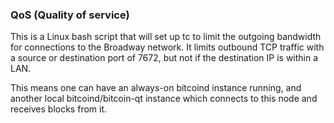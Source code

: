 ### QoS (Quality of service) ###

This is a Linux bash script that will set up tc to limit the outgoing bandwidth for connections to the Broadway network. It limits outbound TCP traffic with a source or destination port of 7672, but not if the destination IP is within a LAN.

This means one can have an always-on bitcoind instance running, and another local bitcoind/bitcoin-qt instance which connects to this node and receives blocks from it.
